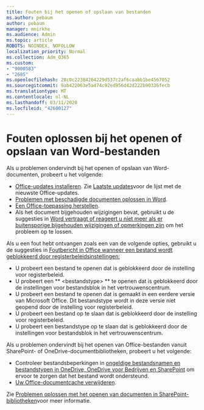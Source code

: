 ```yaml
---
title: Fouten bij het openen of opslaan van bestanden
ms.author: pebaum
author: pebaum
manager: mnirkhe
ms.audience: Admin
ms.topic: article
ROBOTS: NOINDEX, NOFOLLOW
localization_priority: Normal
ms.collection: Adm_O365
ms.custom:
- "9000583"
- "2685"
ms.openlocfilehash: 28c0c22384264229d537c2af6caabb1be4567052
ms.sourcegitcommit: 9ab422063e5a474c92ed956d42d222b90336fecb
ms.translationtype: MT
ms.contentlocale: nl-NL
ms.lasthandoff: 03/11/2020
ms.locfileid: "42600127"
---
```

# <a name="resolve-errors-opening-or-saving-word-files"></a>Fouten oplossen bij het openen of opslaan van Word-bestanden

Als u problemen ondervindt bij het openen of opslaan van Word-documenten, probeert u het volgende:

- [Office-updates installeren](https://support.office.com/article/2ab296f3-7f03-43a2-8e50-46de917611c5). Zie [Laatste updates](https://docs.microsoft.com/officeupdates/office-updates-msi)voor de lijst met de nieuwste Office-updates.
- [Problemen met beschadigde documenten oplossen in Word](https://docs.microsoft.com/office/troubleshoot/word/damaged-documents-in-word).
- [Een Office-toepassing herstellen](https://support.office.com/Article/Repair-an-Office-application-7821d4b6-7c1d-4205-aa0e-a6b40c5bb88b).
- Als het document bijgehouden wijzigingen bevat, gebruikt u de suggesties in [Word vertraagt of reageert u niet meer als er buitensporige bijgehouden wijzigingen of opmerkingen zijn](https://docs.microsoft.com/office/troubleshoot/word/word-stops-responding) om het probleem op te lossen.

Als u een fout hebt ontvangen zoals een van de volgende opties, gebruikt u de suggesties in [Foutbericht in Office wanneer een bestand wordt geblokkeerd door registerbeleidsinstellingen:](https://docs.microsoft.com/office/troubleshoot/settings/file-blocked-in-office)

- U probeert een bestand te openen dat is geblokkeerd door de instelling voor registerbeleid.
- U probeert een ** \<bestandstype\> ** te openen dat is geblokkeerd door de instellingen voor bestandsblok in het vertrouwenscentrum.
- U probeert een bestand te openen dat is gemaakt in een eerdere versie van Microsoft Office. Dit bestandstype wordt in deze versie niet geopend door de instelling voor registerbeleid.
- U probeert een bestand op te slaan dat is geblokkeerd door de instelling voor registerbeleid.
- U probeert een bestandstype op te slaan dat is geblokkeerd door de instellingen voor bestandsblok in het vertrouwenscentrum.

Als u problemen ondervindt bij het openen van Office-bestanden vanuit SharePoint- of OneDrive-documentbibliotheken, probeert u het volgende:

- Controleer bestandsbeperkingen in [ongeldige bestandsnamen en bestandstypen in OneDrive, OneDrive voor Bedrijven en SharePoint](https://support.office.com/article/64883a5d-228e-48f5-b3d2-eb39e07630fa) om ervoor te zorgen dat het bestand wordt ondersteund. 
- [Uw Office-documentcache verwijderen](https://support.office.com/article/b1d3765e-d71b-4bb8-99ca-acd22c42995d
). 

Zie [Problemen oplossen met het openen van documenten in SharePoint-bibliotheken](https://support.office.com/article/31329fa1-4ad0-47fc-95d8-bb0c5b12a536)voor meer informatie.